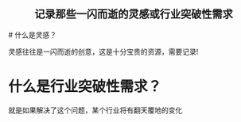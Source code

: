 <h2 align="center">记录那些一闪而逝的灵感或行业突破性需求</h2>
# 什么是灵感？

灵感往往是一闪而逝的创意，这是十分宝贵的资源，需要记录!

# 什么是行业突破性需求？

就是如果解决了这个问题，某个行业将有翻天覆地的变化
